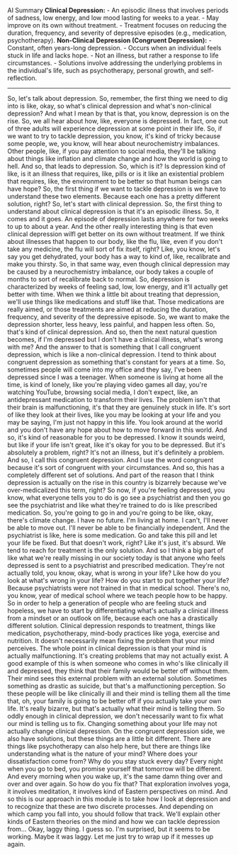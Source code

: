 AI Summary
**Clinical Depression:**
    - An episodic illness that involves periods of sadness, low energy, and low mood lasting for weeks to a year.
    - May improve on its own without treatment.
    - Treatment focuses on reducing the duration, frequency, and severity of depressive episodes (e.g., medication, psychotherapy).
**Non-Clinical Depression (Congruent Depression):**
    - Constant, often years-long depression.
    - Occurs when an individual feels stuck in life and lacks hope.
    - Not an illness, but rather a response to life circumstances.
    - Solutions involve addressing the underlying problems in the individual's life, such as psychotherapy, personal growth, and self-reflection.

---
 So, let's talk about depression. So, remember, the first thing we need to dig into is like, okay, so what's clinical depression and what's non-clinical depression? And what I mean by that is that, you know, depression is on the rise. So, we all hear about how, like, everyone is depressed. In fact, one out of three adults will experience depression at some point in their life. So, if we want to try to tackle depression, you know, it's kind of tricky because some people, we, you know, will hear about neurochemistry imbalances. Other people, like, if you pay attention to social media, they'll be talking about things like inflation and climate change and how the world is going to hell. And so, that leads to depression. So, which is it? Is depression kind of like, is it an illness that requires, like, pills or is it like an existential problem that requires, like, the environment to be better so that human beings can have hope? So, the first thing if we want to tackle depression is we have to understand these two elements. Because each one has a pretty different solution, right? So, let's start with clinical depression. So, the first thing to understand about clinical depression is that it's an episodic illness. So, it comes and it goes. An episode of depression lasts anywhere for two weeks to up to about a year. And the other really interesting thing is that even clinical depression wilfl get better on its own without treatment. If we think about illnesses that happen to our body, like the flu, like, even if you don't take any medicine, the flu will sort of fix itself, right? Like, you know, let's say you get dehydrated, your body has a way to kind of, like, recalibrate and make you thirsty. So, in that same way, even though clinical depression may be caused by a neurochemistry imbalance, our body takes a couple of months to sort of recalibrate back to normal. So, depression is characterized by weeks of feeling sad, low, low energy, and it'll actually get better with time. When we think a little bit about treating that depression, we'll use things like medications and stuff like that. Those medications are really aimed, or those treatments are aimed at reducing the duration, frequency, and severity of the depressive episode. So, we want to make the depression shorter, less heavy, less painful, and happen less often. So, that's kind of clinical depression. And so, then the next natural question becomes, if I'm depressed but I don't have a clinical illness, what's wrong with me? And the answer to that is something that I call congruent depression, which is like a non-clinical depression. I tend to think about congruent depression as something that's constant for years at a time. So, sometimes people will come into my office and they say, I've been depressed since I was a teenager. When someone is living at home all the time, is kind of lonely, like you're playing video games all day, you're watching YouTube, browsing social media, I don't expect, like, an antidepressant medication to transform their lives. The problem isn't that their brain is malfunctioning, it's that they are genuinely stuck in life. It's sort of like they look at their lives, like you may be looking at your life and you may be saying, I'm just not happy in this life. You look around at the world and you don't have any hope about how to move forward in this world. And so, it's kind of reasonable for you to be depressed. I know it sounds weird, but like if your life isn't great, like it's okay for you to be depressed. But it's absolutely a problem, right? It's not an illness, but it's definitely a problem. And so, I call this congruent depression. And I use the word congruent because it's sort of congruent with your circumstances. And so, this has a completely different set of solutions. And part of the reason that I think depression is actually on the rise in this country is bizarrely because we've over-medicalized this term, right? So now, if you're feeling depressed, you know, what everyone tells you to do is go see a psychiatrist and then you go see the psychiatrist and like what they're trained to do is like prescribed medication. So, you're going to go in and you're going to be like, okay, there's climate change. I have no future. I'm living at home. I can't, I'll never be able to move out. I'll never be able to be financially independent. And the psychiatrist is like, here is some medication. Go and take this pill and let your life be fixed. But that doesn't work, right? Like it's just, it's absurd. We tend to reach for treatment is the only solution. And so I think a big part of like what we're really missing in our society today is that anyone who feels depressed is sent to a psychiatrist and prescribed medication. They're not actually told, you know, okay, what is wrong in your life? Like how do you look at what's wrong in your life? How do you start to put together your life? Because psychiatrists were not trained in that in medical school. There's no, you know, year of medical school where we teach people how to be happy. So in order to help a generation of people who are feeling stuck and hopeless, we have to start by differentiating what's actually a clinical illness from a mindset or an outlook on life, because each one has a drastically different solution. Clinical depression responds to treatment, things like medication, psychotherapy, mind-body practices like yoga, exercise and nutrition. It doesn't necessarily mean fixing the problem that your mind perceives. The whole point in clinical depression is that your mind is actually malfunctioning. It's creating problems that may not actually exist. A good example of this is when someone who comes in who's like clinically ill and depressed, they think that their family would be better off without them. Their mind sees this external problem with an external solution. Sometimes something as drastic as suicide, but that's a malfunctioning perception. So these people will be like clinically ill and their mind is telling them all the time that, oh, your family is going to be better off if you actually take your own life. It's really bizarre, but that's actually what their mind is telling them. So oddly enough in clinical depression, we don't necessarily want to fix what our mind is telling us to fix. Changing something about your life may not actually change clinical depression. On the congruent depression side, we also have solutions, but these things are a little bit different. There are things like psychotherapy can also help here, but there are things like understanding what is the nature of your mind? Where does your dissatisfaction come from? Why do you stay stuck every day? Every night when you go to bed, you promise yourself that tomorrow will be different. And every morning when you wake up, it's the same damn thing over and over and over again. So how do you fix that? That exploration involves yoga, it involves meditation, it involves kind of Eastern perspectives on mind. And so this is our approach in this module is to take how I look at depression and to recognize that these are two discrete processes. And depending on which camp you fall into, you should follow that track. We'll explain other kinds of Eastern theories on the mind and how we can tackle depression from... Okay, laggy thing. I guess so. I'm surprised, but it seems to be working. Maybe it was laggy. Let me just try to wrap up if it messes up again.